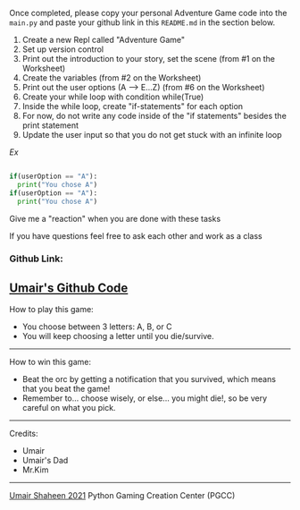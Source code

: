 Once completed, please copy your personal Adventure Game code into the `main.py` and paste your github link in this `README.md` in the section below. 

1. Create a new Repl called "Adventure Game"
2. Set up version control
3. Print out the introduction to your story, set the scene (from #1 on the Worksheet)
4. Create the variables (from #2 on the Worksheet)
5. Print out the user options (A --> E...Z) (from #6 on the Worksheet)
6. Create your while loop with condition while(True)
7. Inside the while loop, create "if-statements" for each option
8. For now, do not write any code inside of the "if statements" besides the print statement
9. Update the user input so that you do not get stuck with an infinite loop

*Ex*
```python

if(userOption == "A"): 
  print("You chose A")
if(userOption == "A"): 
  print("You chose A")
```

Give me a "reaction" when you are done with these tasks

If you have questions feel free to ask each other and work as a class


### Github Link:
[Umair's Github Code](https://github.com/umairshaheen78/Adventure-Game-ShaheenUmair)
--------------------------------------------
How to play this game:
* You choose between 3 letters: A, B, or C
* You will keep choosing a letter until you die/survive.
-------------------------------------
How to win this game:
* Beat the orc by getting a notification that you survived, which means that you beat the game! 
* Remember to... choose wisely, or else... you might die!, so be very careful on what you pick.
--------------------------------------
Credits:
* Umair 
* Umair's Dad
* Mr.Kim
--------------------------------------
[Umair Shaheen 2021](https://portfolio-site-template.shaheenumair.repl.co/)
Python Gaming Creation Center (PGCC)
